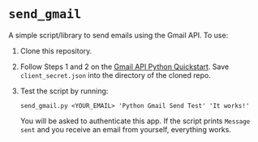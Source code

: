 # `send_gmail`

A simple script/library to send emails using the Gmail API. To use:

1. Clone this repository.

2. Follow Steps 1 and 2 on the [Gmail API Python Quickstart](https://developers.google.com/gmail/api/quickstart/python). Save `client_secret.json` into the directory of the cloned repo.

3. Test the script by running:

	```
	send_gmail.py <YOUR_EMAIL> 'Python Gmail Send Test' 'It works!'
	```
	
	You will be asked to authenticate this app. If the script prints `Message sent` and you receive an email from yourself, everything works.
